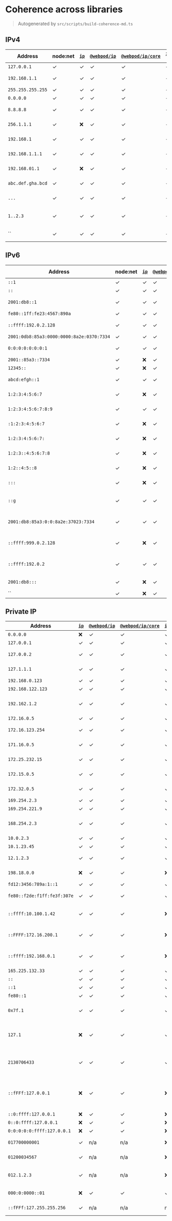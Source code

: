 # Coherence across libraries
> Autogenerated by `src/scripts/build-coherence-md.ts`
## IPv4
Address | node:net | [`ip`](https://github.com/indutny/node-ip) | [`@webpod/ip`](https://github.com/webpod/ip) | [`@webpod/ip/core`](https://github.com/webpod/ip) | [`is-ip`](https://github.com/sindresorhus/is-ip) | [`ipaddr.js`](https://github.com/whitequark/ipaddr.js/) | [`ip-address`](https://github.com/beaugunderson/ip-address) | [`ip2buf`](https://github.com/reklatsmasters/ip2buf) | [`neoip`](https://github.com/Zaptic/neoip) | Comment
--- | --- | --- | --- | --- | --- | --- | --- | --- | --- | ---
`127.0.0.1` | ✓ | ✓ | ✓ | ✓ | ✓ | ✓ | ✓ | ✓ | ✓ | localhost
`192.168.1.1` | ✓ | ✓ | ✓ | ✓ | ✓ | ✓ | ✓ | ✓ | ✓ | private LAN
`255.255.255.255` | ✓ | ✓ | ✓ | ✓ | ✓ | ✓ | ✓ | ✓ | ✓ | broadcast
`0.0.0.0` | ✓ | ✓ | ✓ | ✓ | ✓ | ✓ | ✓ | ✓ | ✓ | unspecified
`8.8.8.8` | ✓ | ✓ | ✓ | ✓ | ✓ | ✓ | ✓ | ✓ | ✓ | Google DNS
`256.1.1.1` | ✓ | ❌ | ✓ | ✓ | ✓ | ✓ | ✓ | ✓ | ✓ | octet out of range
`192.168.1` | ✓ | ✓ | ✓ | ✓ | ✓ | ❌ | ✓ | ✓ | ✓ | not enough octets
`192.168.1.1.1` | ✓ | ✓ | ✓ | ✓ | ✓ | ✓ | ✓ | ✓ | ✓ | too many octets
`192.168.01.1` | ✓ | ❌ | ✓ | ✓ | ✓ | ❌ | ❌ | ❌ | ✓ | leading octet zero
`abc.def.gha.bcd` | ✓ | ✓ | ✓ | ✓ | ✓ | ✓ | ✓ | ✓ | ✓ | non-numeric
`...` | ✓ | ✓ | ✓ | ✓ | ✓ | ✓ | ✓ | ✓ | ✓ | empty octets
`1..2.3` | ✓ | ✓ | ✓ | ✓ | ✓ | ✓ | ✓ | ✓ | ✓ | empty middle octet
`` | ✓ | ✓ | ✓ | ✓ | ✓ | ✓ | ✓ | ✓ | ✓ | empty string
## IPv6
Address | node:net | [`ip`](https://github.com/indutny/node-ip) | [`@webpod/ip`](https://github.com/webpod/ip) | [`@webpod/ip/core`](https://github.com/webpod/ip) | [`is-ip`](https://github.com/sindresorhus/is-ip) | [`ipaddr.js`](https://github.com/whitequark/ipaddr.js/) | [`ip-address`](https://github.com/beaugunderson/ip-address) | [`ip2buf`](https://github.com/reklatsmasters/ip2buf) | [`neoip`](https://github.com/Zaptic/neoip) | Comment
--- | --- | --- | --- | --- | --- | --- | --- | --- | --- | ---
`::1` | ✓ | ✓ | ✓ | ✓ | ✓ | ✓ | ✓ | ✓ | ✓ | loopback
`::` | ✓ | ✓ | ✓ | ✓ | ✓ | ✓ | ✓ | ✓ | ✓ | unspecified
`2001:db8::1` | ✓ | ✓ | ✓ | ✓ | ✓ | ✓ | ✓ | ✓ | ✓ | documentation address
`fe80::1ff:fe23:4567:890a` | ✓ | ✓ | ✓ | ✓ | ✓ | ✓ | ✓ | ✓ | ✓ | link-local
`::ffff:192.0.2.128` | ✓ | ✓ | ✓ | ✓ | ✓ | ✓ | ✓ | ✓ | ✓ | IPv4-mapped IPv6
`2001:0db8:85a3:0000:0000:8a2e:0370:7334` | ✓ | ✓ | ✓ | ✓ | ✓ | ✓ | ✓ | ✓ | ✓ | full form
`0:0:0:0:0:0:0:1` | ✓ | ✓ | ✓ | ✓ | ✓ | ✓ | ✓ | ✓ | ✓ | expanded loopback
`2001::85a3::7334` | ✓ | ❌ | ✓ | ✓ | ✓ | ✓ | ✓ | ✓ | ✓ | multiple ::
`12345::` | ✓ | ❌ | ✓ | ✓ | ✓ | ✓ | ✓ | ✓ | ✓ | hextet too long
`abcd:efgh::1` | ✓ | ✓ | ✓ | ✓ | ✓ | ✓ | ✓ | ✓ | ✓ | non-hex character
`1:2:3:4:5:6:7` | ✓ | ❌ | ✓ | ✓ | ✓ | ✓ | ✓ | ❌ | ✓ | too few hextets
`1:2:3:4:5:6:7:8:9` | ✓ | ✓ | ✓ | ✓ | ✓ | ✓ | ✓ | ✓ | ✓ | too many hextets
`:1:2:3:4:5:6:7` | ✓ | ❌ | ✓ | ✓ | ✓ | ✓ | ✓ | ✓ | ✓ | leading colon without ::
`1:2:3:4:5:6:7:` | ✓ | ❌ | ✓ | ✓ | ✓ | ✓ | ✓ | ✓ | ✓ | trailing colon without ::
`1:2:3::4:5:6:7:8` | ✓ | ❌ | ✓ | ✓ | ✓ | ❌ | ✓ | ✓ | ✓ | too many hextets with ::
`1:2::4:5::8` | ✓ | ❌ | ✓ | ✓ | ✓ | ✓ | ✓ | ✓ | ✓ | multiple compressors ::
`:::` | ✓ | ❌ | ✓ | ✓ | ✓ | ✓ | ✓ | ✓ | ✓ | triple colon not allowed
`::g` | ✓ | ✓ | ✓ | ✓ | ✓ | ✓ | ✓ | ✓ | ✓ | invalid hex digit after compression
`2001:db8:85a3:0:0:8a2e:37023:7334` | ✓ | ✓ | ✓ | ✓ | ✓ | ✓ | ✓ | ✓ | ✓ | hextet exceeds 16 bits
`::ffff:999.0.2.128` | ✓ | ❌ | ✓ | ✓ | ✓ | ✓ | ✓ | ✓ | ✓ | invalid embedded IPv4
`::ffff:192.0.2` | ✓ | ✓ | ✓ | ✓ | ✓ | ✓ | ✓ | ✓ | ✓ | truncated IPv4 in mapped address
`2001:db8:::` | ✓ | ❌ | ✓ | ✓ | ✓ | ✓ | ✓ | ✓ | ✓ | extra colon at end
`` | ✓ | ❌ | ✓ | ✓ | ✓ | ✓ | ✓ | ✓ | ✓ | empty string
## Private IP
Address | [`ip`](https://github.com/indutny/node-ip) | [`@webpod/ip`](https://github.com/webpod/ip) | [`@webpod/ip/core`](https://github.com/webpod/ip) | [`ipaddr.js`](https://github.com/whitequark/ipaddr.js/) | [`neoip`](https://github.com/Zaptic/neoip) | Comment
--- | --- | --- | --- | --- | --- | ---
`0.0.0.0` | ❌ | ✓ | ✓ | ✓ | ✓ | unspecified
`127.0.0.1` | ✓ | ✓ | ✓ | ✓ | ✓ | loopback
`127.0.0.2` | ✓ | ✓ | ✓ | ✓ | ✓ | loopback range
`127.1.1.1` | ✓ | ✓ | ✓ | ✓ | ✓ | loopback shorthand
`192.168.0.123` | ✓ | ✓ | ✓ | ✓ | ✓ | private LAN
`192.168.122.123` | ✓ | ✓ | ✓ | ✓ | ✓ | private LAN
`192.162.1.2` | ✓ | ✓ | ✓ | ✓ | ✓ | public, outside 192.168/16
`172.16.0.5` | ✓ | ✓ | ✓ | ✓ | ✓ | private start
`172.16.123.254` | ✓ | ✓ | ✓ | ✓ | ✓ | private inside
`171.16.0.5` | ✓ | ✓ | ✓ | ✓ | ✓ | public, below range
`172.25.232.15` | ✓ | ✓ | ✓ | ✓ | ✓ | private inside
`172.15.0.5` | ✓ | ✓ | ✓ | ✓ | ✓ | public, below range
`172.32.0.5` | ✓ | ✓ | ✓ | ✓ | ✓ | public, above range
`169.254.2.3` | ✓ | ✓ | ✓ | ✓ | ✓ | link-local
`169.254.221.9` | ✓ | ✓ | ✓ | ✓ | ✓ | link-local
`168.254.2.3` | ✓ | ✓ | ✓ | ✓ | ✓ | public, outside 169.254/16
`10.0.2.3` | ✓ | ✓ | ✓ | ✓ | ✓ | private 10/8
`10.1.23.45` | ✓ | ✓ | ✓ | ✓ | ✓ | private 10/8
`12.1.2.3` | ✓ | ✓ | ✓ | ✓ | ✓ | public, outside 10/8
`198.18.0.0` | ❌ | ✓ | ✓ | ❌ | ✓ | benchmark range
`fd12:3456:789a:1::1` | ✓ | ✓ | ✓ | ✓ | ✓ | ULA fc00::/7
`fe80::f2de:f1ff:fe3f:307e` | ✓ | ✓ | ✓ | ✓ | ✓ | link-local fe80::/10
`::ffff:10.100.1.42` | ✓ | ✓ | ✓ | ❌ | ✓ | IPv4-mapped private
`::FFFF:172.16.200.1` | ✓ | ✓ | ✓ | ❌ | ✓ | IPv4-mapped private
`::ffff:192.168.0.1` | ✓ | ✓ | ✓ | ❌ | ✓ | IPv4-mapped private
`165.225.132.33` | ✓ | ✓ | ✓ | ✓ | ✓ | public
`::` | ✓ | ✓ | ✓ | ✓ | ✓ | unspecified
`::1` | ✓ | ✓ | ✓ | ✓ | ✓ | loopback
`fe80::1` | ✓ | ✓ | ✓ | ✓ | ✓ | link-local
`0x7f.1` | ✓ | ✓ | ✓ | ✓ | ✓ | CVE-2023-42282: hex loopback
`127.1` | ❌ | ✓ | ✓ | ✓ | ✓ | CVE-2024-29415: short loopback
`2130706433` | ✓ | ✓ | ✓ | ✓ | ✓ | CVE-2024-29415: integer loopback
`::fFFf:127.0.0.1` | ❌ | ✓ | ✓ | ❌ | ✓ | CVE-2024-29415: IPv6-mapped loopback
`::0:ffff:127.0.0.1` | ❌ | ✓ | ✓ | ❌ | ✓ | ↑
`0::0:ffff:127.0.0.1` | ❌ | ✓ | ✓ | ❌ | ✓ | ↑
`0:0:0:0:0:ffff:127.0.0.1` | ❌ | ✓ | ✓ | ❌ | ✓ | ↑
`017700000001` | ✓ | n/a | n/a | ❌ | ❌ | octal 127.0.0.1
`01200034567` | ✓ | n/a | n/a | ❌ | ❌ | invalid: octal-style
`012.1.2.3` | ✓ | n/a | n/a | ❌ | ❌ | invalid: octal-style IPv4
`000:0:0000::01` | ❌ | ✓ | ✓ | ✓ | ✓ | valid: zero-compression
`::fFFf:127.255.255.256` | ✓ | n/a | n/a | n/a | ✓ | invalid: IPv4 overflow
